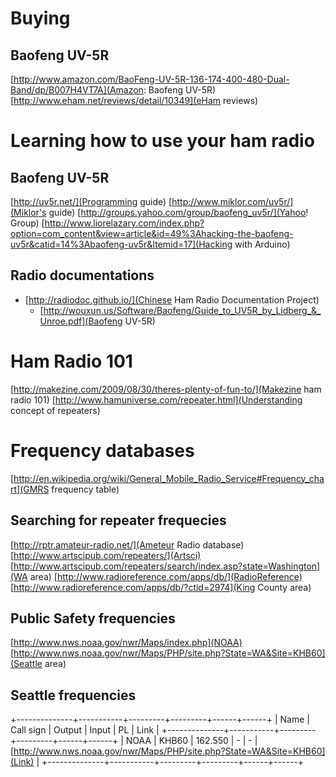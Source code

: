 Buying
======
Baofeng UV-5R
-------------
[http://www.amazon.com/BaoFeng-UV-5R-136-174-400-480-Dual-Band/dp/B007H4VT7A](Amazon: Baofeng UV-5R)
[http://www.eham.net/reviews/detail/10349](eHam reviews)

Learning how to use your ham radio
==================================
Baofeng UV-5R
-------------
[http://uv5r.net/](Programming guide)
[http://www.miklor.com/uv5r/](Miklor's guide)
[http://groups.yahoo.com/group/baofeng_uv5r/](Yahoo! Group)
[http://www.liorelazary.com/index.php?option=com_content&view=article&id=49%3Ahacking-the-baofeng-uv5r&catid=14%3Abaofeng-uv5r&Itemid=17](Hacking with Arduino)

Radio documentations
--------------------
* [http://radiodoc.github.io/](Chinese Ham Radio Documentation Project)
  * [http://wouxun.us/Software/Baofeng/Guide_to_UV5R_by_Lidberg_&_Unroe.pdf](Baofeng UV-5R)

Ham Radio 101
=============
[http://makezine.com/2009/08/30/theres-plenty-of-fun-to/](Makezine ham radio 101)
[http://www.hamuniverse.com/repeater.html](Understanding concept of repeaters)

Frequency databases
===================
[http://en.wikipedia.org/wiki/General_Mobile_Radio_Service#Frequency_chart](GMRS frequency table)

Searching for repeater frequecies
------------------------
[http://rptr.amateur-radio.net/](Ameteur Radio database)
[http://www.artscipub.com/repeaters/](Artsci)
  [http://www.artscipub.com/repeaters/search/index.asp?state=Washington](WA area)
[http://www.radioreference.com/apps/db/](RadioReference)
  [http://www.radioreference.com/apps/db/?ctid=2974](King County area)

Public Safety frequencies
-------------------------
[http://www.nws.noaa.gov/nwr/Maps/index.php](NOAA)
  [http://www.nws.noaa.gov/nwr/Maps/PHP/site.php?State=WA&Site=KHB60](Seattle area)

Seattle frequencies
-------------------
+--------------+-----------+---------+---------+------+------+
| Name         | Call sign | Output  | Input   | PL   | Link |
+--------------+-----------+---------+---------+------+------+
| NOAA         | KHB60     | 162.550 | -       | -    | [http://www.nws.noaa.gov/nwr/Maps/PHP/site.php?State=WA&Site=KHB60](Link) |
+--------------+-----------+---------+---------+------+------+

